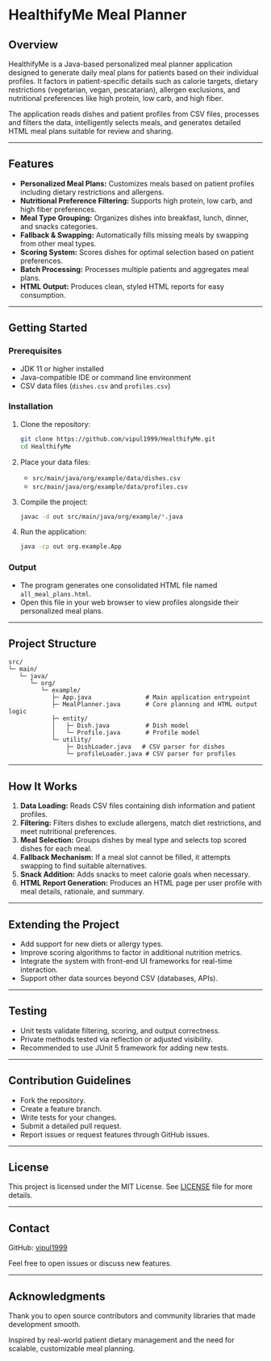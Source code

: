 # HealthifyMe Meal Planner

## Overview

HealthifyMe is a Java-based personalized meal planner application designed to generate daily meal plans for patients based on their individual profiles. It factors in patient-specific details such as calorie targets, dietary restrictions (vegetarian, vegan, pescatarian), allergen exclusions, and nutritional preferences like high protein, low carb, and high fiber.

The application reads dishes and patient profiles from CSV files, processes and filters the data, intelligently selects meals, and generates detailed HTML meal plans suitable for review and sharing.

***

## Features

- **Personalized Meal Plans:** Customizes meals based on patient profiles including dietary restrictions and allergens.
- **Nutritional Preference Filtering:** Supports high protein, low carb, and high fiber preferences.
- **Meal Type Grouping:** Organizes dishes into breakfast, lunch, dinner, and snacks categories.
- **Fallback & Swapping:** Automatically fills missing meals by swapping from other meal types.
- **Scoring System:** Scores dishes for optimal selection based on patient preferences.
- **Batch Processing:** Processes multiple patients and aggregates meal plans.
- **HTML Output:** Produces clean, styled HTML reports for easy consumption.

***

## Getting Started

### Prerequisites

- JDK 11 or higher installed
- Java-compatible IDE or command line environment
- CSV data files (`dishes.csv` and `profiles.csv`)

### Installation

1. Clone the repository:

   ```bash
   git clone https://github.com/vipul1999/HealthifyMe.git
   cd HealthifyMe
   ```

2. Place your data files:

    - `src/main/java/org/example/data/dishes.csv`
    - `src/main/java/org/example/data/profiles.csv`

3. Compile the project:

   ```bash
   javac -d out src/main/java/org/example/*.java
   ```

4. Run the application:

   ```bash
   java -cp out org.example.App
   ```

### Output

- The program generates one consolidated HTML file named `all_meal_plans.html`.
- Open this file in your web browser to view profiles alongside their personalized meal plans.

***

## Project Structure

```
src/
└─ main/
   └─ java/
      └─ org/
         └─ example/
            ├─ App.java               # Main application entrypoint
            ├─ MealPlanner.java       # Core planning and HTML output logic
            ├─ entity/
            │   ├─ Dish.java          # Dish model
            │   └─ Profile.java       # Profile model
            └─ utility/
                ├─ DishLoader.java   # CSV parser for dishes
                └─ profileLoader.java # CSV parser for profiles
```

***

## How It Works

1. **Data Loading:** Reads CSV files containing dish information and patient profiles.
2. **Filtering:** Filters dishes to exclude allergens, match diet restrictions, and meet nutritional preferences.
3. **Meal Selection:** Groups dishes by meal type and selects top scored dishes for each meal.
4. **Fallback Mechanism:** If a meal slot cannot be filled, it attempts swapping to find suitable alternatives.
5. **Snack Addition:** Adds snacks to meet calorie goals when necessary.
6. **HTML Report Generation:** Produces an HTML page per user profile with meal details, rationale, and summary.

***

## Extending the Project

- Add support for new diets or allergy types.
- Improve scoring algorithms to factor in additional nutrition metrics.
- Integrate the system with front-end UI frameworks for real-time interaction.
- Support other data sources beyond CSV (databases, APIs).

***

## Testing

- Unit tests validate filtering, scoring, and output correctness.
- Private methods tested via reflection or adjusted visibility.
- Recommended to use JUnit 5 framework for adding new tests.

***

## Contribution Guidelines

- Fork the repository.
- Create a feature branch.
- Write tests for your changes.
- Submit a detailed pull request.
- Report issues or request features through GitHub issues.

***

## License

This project is licensed under the MIT License. See [LICENSE](LICENSE) file for more details.

***

## Contact

GitHub: [vipul1999](https://github.com/vipul1999)

Feel free to open issues or discuss new features.

***

## Acknowledgments

Thank you to open source contributors and community libraries that made development smooth.

Inspired by real-world patient dietary management and the need for scalable, customizable meal planning.
